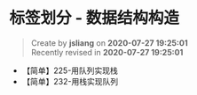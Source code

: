 标签划分 - 数据结构构造
===

> Create by **jsliang** on **2020-07-27 19:25:01**  
> Recently revised in **2020-07-27 19:25:01**  

* 【简单】225-用队列实现栈
* 【简单】232-用栈实现队列